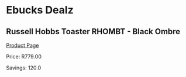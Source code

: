 
# Ebucks Dealz
## Russell Hobbs Toaster RHOMBT - Black Ombre
[Product Page](https://www.ebucks.com/web/shop/productSelected.do?prodId=1155336315&catId=704985963)

Price: R779.00

Savings: 120.0


	